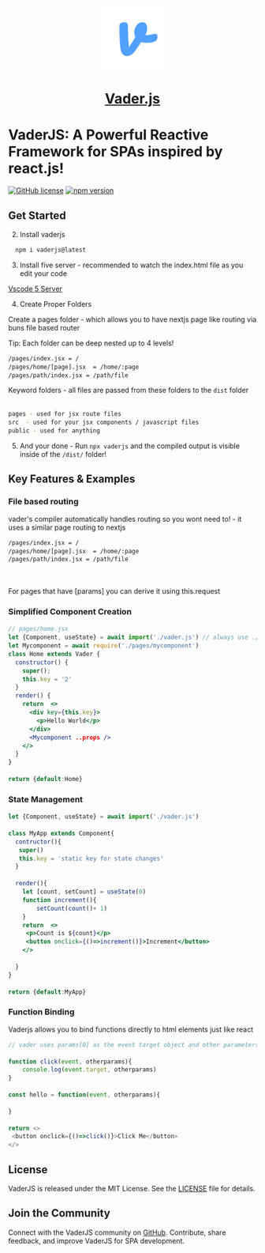 <p align="center">
  <a href="https://vader-js.pages.dev">
    <picture>
      <source media="(prefers-color-scheme: dark)" srcset="/icon.jpeg">
      <img src="./logo.png" height="128">
    </picture>
    <h1 align="center">Vader.js</h1>
  </a>
</p>

# VaderJS: A Powerful Reactive Framework for SPAs inspired by react.js!

[![GitHub license](https://img.shields.io/badge/license-MIT-blue.svg)](https://github.com/Postr-Inc/Vader.js/blob/main/LICENSE) [![npm version](https://img.shields.io/npm/v/vaderjs.svg?style=flat)](https://www.npmjs.com/package/vaderjs) 

 

## Get Started 

2. Install vaderjs

 ```bash
   npm i vaderjs@latest
 ```

3. Install five server - recommended to watch the index.html file as you edit your code

[Vscode 5 Server](https://marketplace.visualstudio.com/items?itemName=yandeu.five-server)

4.  Create Proper Folders

Create a pages folder - which allows you to have nextjs page like routing via buns file based router

Tip: Each folder can be deep nested up to 4 levels!

```bash
/pages/index.jsx = /
/pages/home/[page].jsx  = /home/:page
/pages/path/index.jsx = /path/file
```
Keyword folders - all files are passed from these folders to the `dist` folder

```bash

pages - used for jsx route files
src  - used for your jsx components / javascript files
public - used for anything 

```

 

5. And your done - Run `npx vaderjs` and the compiled output is visible inside of the `/dist/` folder!


## Key Features & Examples
 
### File based routing
vader's compiler automatically handles routing so you wont need to! - it uses a similar page routing to nextjs

```bash
/pages/index.jsx = /
/pages/home/[page].jsx  = /home/:page
/pages/path/index.jsx = /path/file

 
```
For pages that have [params] you can derive it using this.request
 

### Simplified Component Creation

```jsx
// pages/home.jsx
let {Component, useState} = await import('./vader.js') // always use ./vader.js as files reference vaders main file
let Mycomponent = await require('./pages/mycomponent')
class Home extends Vader {
  constructor() {
    super();
    this.key = '2'
  }
  render() {
    return  <>
      <div key={this.key}>
        <p>Hello World</p>
      </div>
      <Mycomponent ..props />
    </>
  }
}

return {default:Home}
```

 

### State Management

```jsx
let {Component, useState} = await import('./vader.js') 

class MyApp extends Component{
  contructor(){
   super()
   this.key = 'static key for state changes'
  }
  
  render(){
    let [count, setCount] = useState(0)
    function increment(){
        setCount(count()+ 1)
    }
    return  <>
     <p>Count is ${count}</p>
     <button onclick={()=>increment()}>Increment</button>
    </>
    
  }
}

return {default:MyApp}
```


### Function Binding

Vaderjs allows you to bind functions directly to html elements just like react

```javascript
// vader uses params[0] as the event target object and other parameters resolve after

function click(event, otherparams){
    console.log(event.target, otherparams)
}

const hello = function(event, otherparams){

}
 
return <>
 <button onclick={()=>click()}>Click Me</button>
</>
```
 
 
 

 

 
 

## License

VaderJS is released under the MIT License. See the [LICENSE](https://github.com/Postr-Inc/Vader.js/blob/main/LICENSE) file for details.

## Join the Community

Connect with the VaderJS community on [GitHub](https://github.com/Postr-Inc/Vader.js). Contribute, share feedback, and improve VaderJS for SPA development. 
